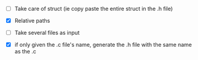 
- [ ] Take care of struct (ie copy paste the entire struct in the .h file)

- [x] Relative paths

- [ ] Take several files as input

- [x] if only given the .c file's name, generate the .h file with the same name as the .c
